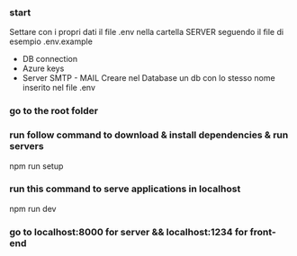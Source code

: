 ### start
Settare con i propri dati il file .env nella cartella SERVER seguendo il file di esempio .env.example
- DB connection
- Azure keys
- Server SMTP - MAIL
Creare nel Database un db con lo stesso nome inserito nel file .env

### go to the root folder
### run follow command to download & install dependencies & run servers
npm run setup

### run this command to serve applications in localhost
npm run dev

### go to localhost:8000 for server && localhost:1234 for front-end